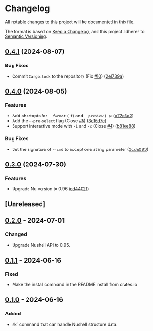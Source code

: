 # Changelog
All notable changes to this project will be documented in this file.

The format is based on [Keep a Changelog](https://keepachangelog.com/en/1.0.0/),
and this project adheres to [Semantic Versioning](https://semver.org/spec/v2.0.0.html).

## [0.4.1](https://github.com/idanarye/nu_plugin_skim/compare/v0.4.0...v0.4.1) (2024-08-07)


### Bug Fixes

* Commit `Cargo.lock` to the repository (Fix [#10](https://github.com/idanarye/nu_plugin_skim/issues/10)) ([2e1739a](https://github.com/idanarye/nu_plugin_skim/commit/2e1739a3c036554341139e79e33497d19fff5712))

## [0.4.0](https://github.com/idanarye/nu_plugin_skim/compare/v0.3.0...v0.4.0) (2024-08-05)


### Features

* Add shortopts for `--format` (`-f`) and `--preview` (`-p`) ([e77e3e2](https://github.com/idanarye/nu_plugin_skim/commit/e77e3e21d8438f366dfd7a6afcb8f86203ec7230))
* Add the `--pre-select` flag (Close [#5](https://github.com/idanarye/nu_plugin_skim/issues/5)) ([3c16d7c](https://github.com/idanarye/nu_plugin_skim/commit/3c16d7cd1a427f338182ad1865257fdc9a076f56))
* Support interactive mode with `-i` and `-c` (Close [#4](https://github.com/idanarye/nu_plugin_skim/issues/4)) ([b81ee88](https://github.com/idanarye/nu_plugin_skim/commit/b81ee8892f54a6e18bd5d88890737b7194a736e2))


### Bug Fixes

* Set the signature of `--cmd` to accept one string parameter ([3cde093](https://github.com/idanarye/nu_plugin_skim/commit/3cde0937509c9c5eadab06efad3f592a1aee6a7b))

## [0.3.0](https://github.com/idanarye/nu_plugin_skim/compare/v0.2.0...v0.3.0) (2024-07-30)


### Features

* Upgrade Nu version to 0.96 ([cd4402f](https://github.com/idanarye/nu_plugin_skim/commit/cd4402f0e76b574e834baff7bbc9321a0c3f9415))

## [Unreleased]

## [0.2.0](https://github.com/idanarye/nu_plugin_skim/compare/v0.1.1...v0.2.0) - 2024-07-01

### Changed
- Upgrade Nushell API to 0.95.

## [0.1.1](https://github.com/idanarye/nu_plugin_skim/compare/v0.1.0...v0.1.1) - 2024-06-16

### Fixed
- Make the install command in the README install from crates.io

## [0.1.0](https://github.com/idanarye/nu_plugin_skim/releases/tag/v0.1.0) - 2024-06-16

### Added
- sk` command that can handle Nushell structure data.
